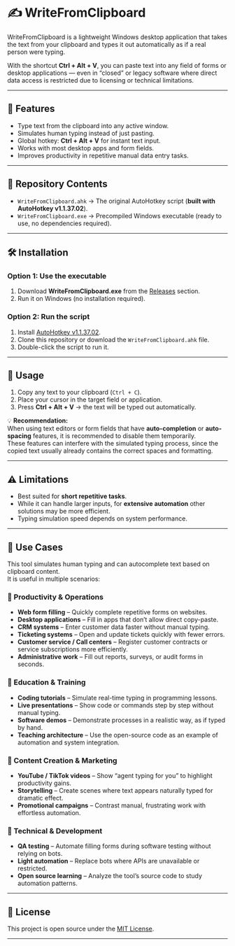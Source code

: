 # ✍️ WriteFromClipboard  

WriteFromClipboard is a lightweight Windows desktop application that takes the text from your clipboard and types it out automatically as if a real person were typing.  

With the shortcut **Ctrl + Alt + V**, you can paste text into any field of forms or desktop applications — even in “closed” or legacy software where direct data access is restricted due to licensing or technical limitations.  

---

## 🚀 Features  
- Type text from the clipboard into any active window.  
- Simulates human typing instead of just pasting.  
- Global hotkey: **Ctrl + Alt + V** for instant text input.  
- Works with most desktop apps and form fields.  
- Improves productivity in repetitive manual data entry tasks.  

---

## 📂 Repository Contents  
- `WriteFromClipboard.ahk` → The original AutoHotkey script (**built with AutoHotkey v1.1.37.02**).  
- `WriteFromClipboard.exe` → Precompiled Windows executable (ready to use, no dependencies required).  

---

## 🛠 Installation  
### Option 1: Use the executable  
1. Download **WriteFromClipboard.exe** from the [Releases](./releases) section.  
2. Run it on Windows (no installation required).  

### Option 2: Run the script  
1. Install [AutoHotkey v1.1.37.02](https://www.autohotkey.com/).  
2. Clone this repository or download the `WriteFromClipboard.ahk` file.  
3. Double-click the script to run it.  

---

## 📖 Usage  
1. Copy any text to your clipboard (`Ctrl + C`).  
2. Place your cursor in the target field or application.  
3. Press **Ctrl + Alt + V** → the text will be typed out automatically.  

💡 **Recommendation:**  
When using text editors or form fields that have **auto-completion** or **auto-spacing** features, it is recommended to disable them temporarily.  
These features can interfere with the simulated typing process, since the copied text usually already contains the correct spaces and formatting.  

---

## ⚠️ Limitations  
- Best suited for **short repetitive tasks**.  
- While it can handle larger inputs, for **extensive automation** other solutions may be more efficient.  
- Typing simulation speed depends on system performance.  

---

## 📌 Use Cases

This tool simulates human typing and can autocomplete text based on clipboard content.  
It is useful in multiple scenarios:

### 🔹 Productivity & Operations
- **Web form filling** – Quickly complete repetitive forms on websites.  
- **Desktop applications** – Fill in apps that don’t allow direct copy-paste.  
- **CRM systems** – Enter customer data faster without manual typing.  
- **Ticketing systems** – Open and update tickets quickly with fewer errors.  
- **Customer service / Call centers** – Register customer contracts or service subscriptions more efficiently.  
- **Administrative work** – Fill out reports, surveys, or audit forms in seconds.  

### 🔹 Education & Training
- **Coding tutorials** – Simulate real-time typing in programming lessons.  
- **Live presentations** – Show code or commands step by step without manual typing.  
- **Software demos** – Demonstrate processes in a realistic way, as if typed by hand.  
- **Teaching architecture** – Use the open-source code as an example of automation and system integration.  

### 🔹 Content Creation & Marketing
- **YouTube / TikTok videos** – Show “agent typing for you” to highlight productivity gains.  
- **Storytelling** – Create scenes where text appears naturally typed for dramatic effect.  
- **Promotional campaigns** – Contrast manual, frustrating work with effortless automation.  

### 🔹 Technical & Development
- **QA testing** – Automate filling forms during software testing without relying on bots.  
- **Light automation** – Replace bots where APIs are unavailable or restricted.  
- **Open source learning** – Analyze the tool’s source code to study automation patterns.  

---

## 📜 License  
This project is open source under the [MIT License](./LICENSE).  

---
